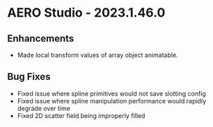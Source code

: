 # AERO Studio - 2023.1.46.0

## Enhancements

- Made local transform values of array object animatable.

## Bug Fixes

- Fixed issue where spline primitives would not save slotting config
- Fixed issue where spline manipulation performance would rapidly degrade over time
- Fixed 2D scatter field being improperly filled
